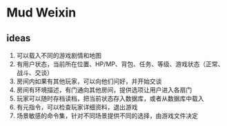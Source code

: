 Mud Weixin
=========

ideas
---------

1. 可以载入不同的游戏剧情和地图
2. 有用户状态，当前所在位置、HP/MP、背包、任务、等级、游戏状态（正常、战斗、交谈）
3. 房间内如果有其他玩家，可以向他们问好，并开始交谈
4. 房间有环境描述，有门通向其他房间，提供选项让用户进入各扇门
5. 玩家可以随时存档读档，把当前状态存入数据库，或者从数据库中载入
6. 有元指令，可以检查玩家详细资料，退出游戏
7. 场景敏感的命令集，针对不同场景提供不同的选择，由游戏文件决定
